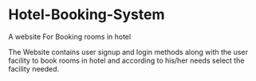 # Hotel-Booking-System
A website For Booking rooms in hotel

The Website contains user signup and login methods along with the user facility to book rooms in hotel and according to his/her needs select the facility needed.
